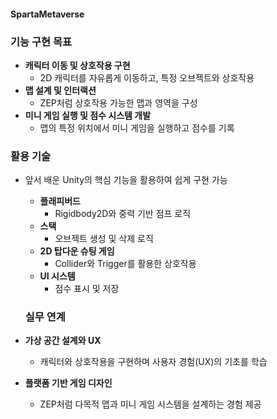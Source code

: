 #### SpartaMetaverse


### **기능 구현 목표**

- **캐릭터 이동 및 상호작용 구현**
    - 2D 캐릭터를 자유롭게 이동하고, 특정 오브젝트와 상호작용
- **맵 설계 및 인터랙션**
    - ZEP처럼 상호작용 가능한 맵과 영역을 구성
- **미니 게임 실행 및 점수 시스템 개발**
    - 맵의 특정 위치에서 미니 게임을 실행하고 점수를 기록

 
### **활용 기술**

- 앞서 배운 Unity의 핵심 기능을 활용하여 쉽게 구현 가능
    - **플래피버드**
        - Rigidbody2D와 중력 기반 점프 로직
    - **스택**
        - 오브젝트 생성 및 삭제 로직
    - **2D 탑다운 슈팅 게임**
        - Collider와 Trigger를 활용한 상호작용
    - **UI 시스템**
        - 점수 표시 및 저장


  ### **실무 연계**

- **가상 공간 설계와 UX**
    - 캐릭터와 상호작용을 구현하며 사용자 경험(UX)의 기초를 학습
- **플랫폼 기반 게임 디자인**
    - ZEP처럼 다목적 맵과 미니 게임 시스템을 설계하는 경험 제공
